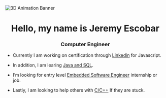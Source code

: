 <img src="https://www.springboard.com/blog/wp-content/uploads/2019/07/sb-blog-programming.png" alt="3D Animation Banner">

<h1 align="center">Hello, my name is Jeremy Escobar</h1>
<h3 align="center">Computer Engineer</h3>

- Currently I am working on certification through <a href="https://linkedin.com/">Linkedin</a> for Javascript.

- In addition, I am learing <a href="https://udemy.com/">Java and SQL</a>.

- I’m looking for entry level <a href="https://jobs.com/">Embedded Software Engineer</a> internship or job.

- Lastly, I am looking to help others with <a href="https://tutorials.com/C/C++">C/C++</a> If they are stuck.
